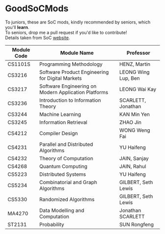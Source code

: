 # GoodSoCMods

To juniors, these are SoC mods, kindly recommended by seniors, which you'll **learn**. </br>
To seniors, drop me a pull request if you'd like to contribute! </br>
Details taken from SoC <a href = https://www.comp.nus.edu.sg/cugresource/soc-sched/> website</a>. </br>

|Module Code| Module Name| Professor|
|---|---|---|
|CS1101S| Programming Methodology| HENZ, Martin|
|CS3216| Software Product Engineering for Digital Markets| LEONG Wing Lup, Ben|
|CS3217| Software Engineering on Modern Application Platforms| LEONG Wai Kay|
|CS3236| Introduction to Information Theory| SCARLETT, Jonathan|
|CS3244| Machine Learning| KAN Min Yen|
|CS3245| Information Retrieval| ZHAO Jin|
|CS4212| Compiler Design| WONG Weng Fai|
|CS4231| Parallel and Distributed Algorithms| YU Haifeng|
|CS4232| Theory of Computation| JAIN, Sanjay|
|CS4268| Quantum Computing| JAIN, Rahul|
|CS5223| Distributed Systems| YU Haifeng|
|CS5234| Combinatorial and Graph Algorithms| GILBERT, Seth Lewis|
|CS5330| Randomized Algorithms| GILBERT, Seth Lewis|
|MA4270| Data Modelling and Computation| Jonathan SCARLETT
|ST2131| Probability| SUN Rongfeng|





